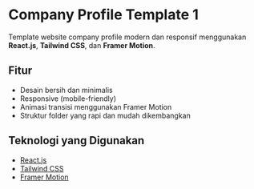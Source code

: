 # Company Profile Template 1

Template website company profile modern dan responsif menggunakan **React.js**, **Tailwind CSS**, dan **Framer Motion**.

## Fitur

- Desain bersih dan minimalis
- Responsive (mobile-friendly)
- Animasi transisi menggunakan Framer Motion
- Struktur folder yang rapi dan mudah dikembangkan

## Teknologi yang Digunakan

- [React.js](https://reactjs.org/)
- [Tailwind CSS](https://tailwindcss.com/)
- [Framer Motion](https://www.framer.com/motion/)
